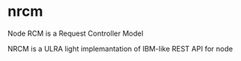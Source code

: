 nrcm
====

Node RCM is a Request Controller Model

NRCM is a ULRA light implemantation of IBM-like REST API for node
